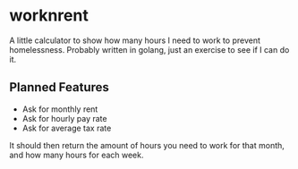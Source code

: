 # worknrent
A little calculator to show how many hours I need to work to prevent homelessness. 
Probably written in golang, just an exercise to see if I can do it. 

## Planned Features
- Ask for monthly rent
- Ask for hourly pay rate
- Ask for average tax rate

It should then return the amount of hours you need to work for that month, and how many 
hours for each week.
